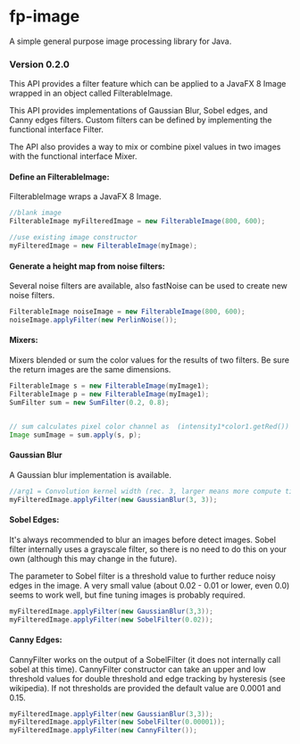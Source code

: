 # fp-image
A simple general purpose image processing library for Java.

### Version 0.2.0
This API provides a filter feature which can be applied to a JavaFX 8 Image wrapped in an object called FilterableImage.

This API provides implementations of Gaussian Blur, Sobel edges, and Canny edges filters. Custom filters can be defined by implementing the functional interface Filter.

The API also provides a way to mix or combine pixel values in two images with the functional interface Mixer.

#### Define an FilterableImage:

FilterableImage wraps a JavaFX 8 Image.

```java
//blank image
FilterableImage myFilteredImage = new FilterableImage(800, 600);

//use existing image constructor
myFilteredImage = new FilterableImage(myImage);
```

#### Generate a height map from noise filters:

Several noise filters are available, also fastNoise can be used to create new noise filters.

```java
FilterableImage noiseImage = new FilterableImage(800, 600);
noiseImage.applyFilter(new PerlinNoise());
```

#### Mixers:

Mixers blended or sum the color values for the results of two filters. Be sure the return images are the same dimensions.

```java
FilterableImage s = new FilterableImage(myImage1);
FilterableImage p = new FilterableImage(myImage1);
SumFilter sum = new SumFilter(0.2, 0.8);


// sum calculates pixel color channel as  (intensity1*color1.getRed()) + (intensity2*color2.getRed())
Image sumImage = sum.apply(s, p);
```

#### Gaussian Blur

A Gaussian blur implementation is available.

```java
//arg1 = Convolution kernel width (rec. 3, larger means more compute time), arg2 = standard deviation. 
myFilteredImage.applyFilter(new GaussianBlur(3, 3));
```

#### Sobel Edges:

It's always recommended to blur an images before detect images. Sobel filter internally uses a grayscale filter, so there is no need to do this on your own (although this may change in the future). 

The parameter to Sobel filter is a threshold value to further reduce noisy edges in the image. A very small value (about 0.02 - 0.01 or lower, even 0.0) seems to work well, but fine tuning images is probably required.

```java
myFilteredImage.applyFilter(new GaussianBlur(3,3));
myFilteredImage.applyFilter(new SobelFilter(0.02));
```

#### Canny Edges: 

CannyFilter works on the output of a SobelFilter (it does not internally call sobel at this time).  CannyFilter constructor can take an upper and low threshold values for double threshold and edge tracking by hysteresis (see wikipedia).  If not thresholds are provided the default value are 0.0001 and 0.15.

```java
myFilteredImage.applyFilter(new GaussianBlur(3,3));
myFilteredImage.applyFilter(new SobelFilter(0.00001));
myFilteredImage.applyFilter(new CannyFilter());
```







